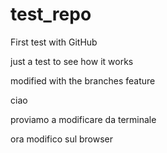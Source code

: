 # test_repo
First test with GitHub

just a test to see how it works

modified with the branches feature

ciao


proviamo a modificare da terminale

ora modifico sul browser
